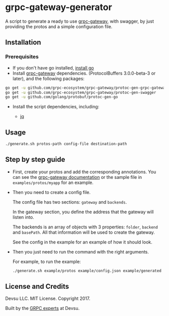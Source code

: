 # grpc-gateway-generator

A script to generate a ready to use [grpc-gateway](https://github.com/grpc-ecosystem/grpc-gateway), with swagger, by just providing the protos and a simple configuration file.

## Installation

### Prerequisites

- If you don't have go installed, [install go](https://golang.org/doc/install)
- Install [grpc-gateway](https://github.com/grpc-ecosystem/grpc-gateway) dependencies. (ProtocolBuffers 3.0.0-beta-3 or later), and the following packages:

```bash
go get -u github.com/grpc-ecosystem/grpc-gateway/protoc-gen-grpc-gateway
go get -u github.com/grpc-ecosystem/grpc-gateway/protoc-gen-swagger
go get -u github.com/golang/protobuf/protoc-gen-go
```

- Install the script dependencies, including:

  - [jq](https://stedolan.github.io/jq/)

## Usage

```bash
./generate.sh protos-path config-file destination-path  
```

## Step by step guide

- First, create your protos and add the corresponding annotations. You can see the [grpc-gateway documentation](https://github.com/grpc-ecosystem/grpc-gateway#usage) or the sample file in `examples/protos/myapp` for an example.
- Then you need to create a config file. 

  The config file has two sections: `gateway` and `backends`. 
  
  In the gateway section, you define the address that the gateway will listen into.
  
  The backends is an array of objects with 3 properties: `folder`, `backend` and `basePath`. All that information will be used to create the gateway.

  See the config in the example for an example of how it should look.
- Then you just need to run the command with the right arguments.

  For example, to run the example:

  ```bash
  ./generate.sh example/protos example/config.json example/generated 
  ```
  
## License and Credits

Devsu LLC. MIT License. Copyright 2017. 

Built by the [GRPC experts](https://devsu.com) at Devsu.